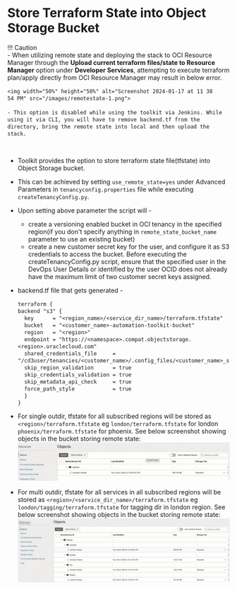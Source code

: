 # Store Terraform State into Object Storage Bucket

!!! Caution  
    - When utilizing remote state and deploying the stack to OCI Resource Manager through the **Upload current terraform files/state to Resource Manager** option under **Developer Services**, attempting to execute terraform plan/apply directly from OCI Resource Manager may result in below error.

    <img width="50%" height="50%" alt="Screenshot 2024-01-17 at 11 38 54 PM" src="/images/remotestate-1.png">

    - This option is disabled while using the toolkit via Jenkins. While using it via CLI, you will have to remove backend.tf from the directory, bring the remote state into local and then upload the stack.

<br>

* Toolkit provides the option to store terraform state file(tfstate) into Object Storage bucket.
* This can be achieved by setting ```use_remote_state=yes``` under Advanced Parameters in ```tenancyconfig.properties``` file while executing ```createTenancyConfig.py```.
* Upon setting above parameter the script will -
    - create a versioning enabled bucket in OCI tenancy in the specified region(if you don't specify anything in ```remote_state_bucket_name``` parameter to use an existing bucket)
    - create a new customer secret key for the user, and configure it as S3 credentials to access the bucket. Before executing the createTenancyConfig.py script, ensure that the specified user in the DevOps User Details or identified by the user OCID does not already have the maximum limit of two customer secret keys assigned. 
      
* backend.tf file that gets generated -
  
  ```
  terraform {
  backend "s3" {
    key      = "<region_name>/<service_dir_name>/terraform.tfstate"
    bucket   = "<customer_name>-automation-toolkit-bucket"
    region   = "<region>"
    endpoint = "https://<namespace>.compat.objectstorage.<region>.oraclecloud.com"
    shared_credentials_file     = "/cd3user/tenancies/<customer_name>/.config_files/<customer_name>_s3_credentials"
    skip_region_validation      = true
    skip_credentials_validation = true
    skip_metadata_api_check     = true
    force_path_style            = true
    }
  }  
  ```

* For single outdir, tfstate for all subscribed regions will be stored as ```<region>/terraform.tfstate``` eg ```london/terraform.tfstate``` for london ```phoenix/terraform.tfstate``` for phoenix. See below screenshot showing objects in the bucket storing remote state:
  <img width="1297" alt="Screenshot 2024-02-06 at 8 07 45 PM" src="/images/remotestate-2.png">
  

* For multi outdir, tfstate for all services in all subscribed regions will be stored as ```<region>/<service_dir_name>/terraform.tfstate``` eg ```london/tagging/terraform.tfstate``` for tagging dir in london region. See below screenshot showing objects in the bucket storing remote state:
    <img width="1485" alt="Screenshot 2024-02-06 at 3 57 02 PM" src="/images/remotestate-3.png">
